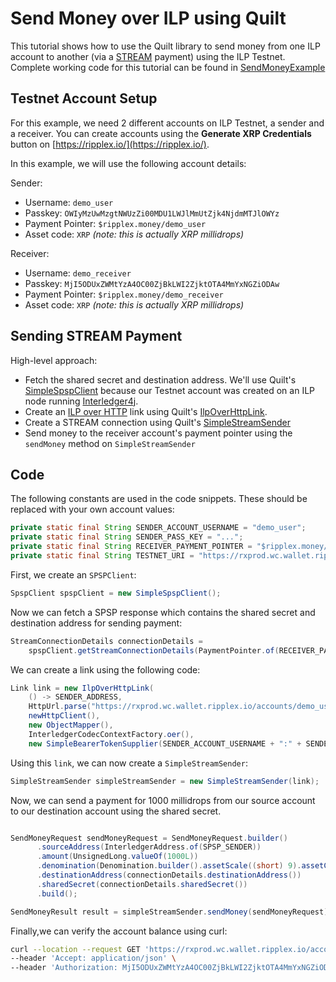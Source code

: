 # Send Money over ILP using Quilt

This tutorial shows how to use the Quilt library to send money from one ILP account to another 
(via a [STREAM](https://interledger.org/rfcs/0029-stream/) payment) using the ILP Testnet. 
Complete working code for this tutorial can be found in [SendMoneyExample](./src/main/java/org/interledger/examples/SendMoneyExample.java)

## Testnet Account Setup

For this example, we need 2 different accounts on ILP Testnet, a sender and a receiver. You can create 
accounts using the **Generate XRP Credentials** button on [https://ripplex.io/](https://ripplex.io/).

In this example, we will use the following account details:

Sender:
- Username: `demo_user`
- Passkey: `OWIyMzUwMzgtNWUzZi00MDU1LWJlMmUtZjk4NjdmMTJlOWYz`
- Payment Pointer: `$ripplex.money/demo_user`
- Asset code: `XRP` _(note: this is actually XRP millidrops)_

Receiver:
- Username: `demo_receiver`
- Passkey: `MjI5ODUxZWMtYzA4OC00ZjBkLWI2ZjktOTA4MmYxNGZiODAw`
- Payment Pointer: `$ripplex.money/demo_receiver`
- Asset code: `XRP` _(note: this is actually XRP millidrops)_

## Sending STREAM Payment

High-level approach:
- Fetch the shared secret and destination address. We'll use Quilt's [SimpleSpspClient](../../spsp-parent/spsp-client/src/main/java/org/interledger/spsp/client/SimpleSpspClient.java)
because our Testnet account was created on an ILP node running [Interledger4j](https://connector.interledger4j.dev). 
- Create an [ILP over HTTP](https://interledger.org/rfcs/0035-ilp-over-http/) link using Quilt's 
[IlpOverHttpLink](../../link-parent/link-ilp-over-http/src/main/java/org/interledger/link/http/IlpOverHttpLink.java). 
- Create a STREAM connection using Quilt's [SimpleStreamSender](../../stream-parent/stream-client/src/main/java/org/interledger/stream/sender/SimpleStreamSender.java)
- Send money to the receiver account's payment pointer using the `sendMoney` method on `SimpleStreamSender`

## Code

The following constants are used in the code snippets. These should be replaced with your own account values:
```java
private static final String SENDER_ACCOUNT_USERNAME = "demo_user";
private static final String SENDER_PASS_KEY = "...";
private static final String RECEIVER_PAYMENT_POINTER = "$ripplex.money/demo_receiver";
private static final String TESTNET_URI = "https://rxprod.wc.wallet.ripplex.io";
```

First, we create an `SPSPClient`:
```java
SpspClient spspClient = new SimpleSpspClient();
```

Now we can fetch a SPSP response which contains the shared secret and destination address for sending payment:
```java
StreamConnectionDetails connectionDetails =
    spspClient.getStreamConnectionDetails(PaymentPointer.of(RECEIVER_PAYMENT_POINTER));
```

We can create a link using the following code:
```java
Link link = new IlpOverHttpLink(
    () -> SENDER_ADDRESS,
    HttpUrl.parse("https://rxprod.wc.wallet.ripplex.io/accounts/demo_user/ilp"),
    newHttpClient(),
    new ObjectMapper(),
    InterledgerCodecContextFactory.oer(),
    new SimpleBearerTokenSupplier(SENDER_ACCOUNT_USERNAME + ":" + SENDER_PASS_KEY));
```

Using this `link`, we can now create a `SimpleStreamSender`:
```java
SimpleStreamSender simpleStreamSender = new SimpleStreamSender(link);
```

Now, we can send a payment for 1000 millidrops from our source account to our destination account using the shared secret.
```java

SendMoneyRequest sendMoneyRequest = SendMoneyRequest.builder()
      .sourceAddress(InterledgerAddress.of(SPSP_SENDER))
      .amount(UnsignedLong.valueOf(1000L))
      .denomination(Denomination.builder().assetScale((short) 9).assetCode(XRP).build())
      .destinationAddress(connectionDetails.destinationAddress())
      .sharedSecret(connectionDetails.sharedSecret())
      .build();

SendMoneyResult result = simpleStreamSender.sendMoney(sendMoneyRequest).get();
```

Finally,we can verify the account balance using curl:

```bash
curl --location --request GET 'https://rxprod.wc.wallet.ripplex.io/accounts/demo_receiver/balance' \
--header 'Accept: application/json' \
--header 'Authorization: MjI5ODUxZWMtYzA4OC00ZjBkLWI2ZjktOTA4MmYxNGZiODAw'
``` 

